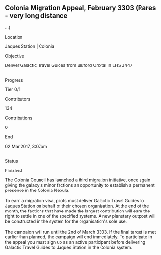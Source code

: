 ## Colonia Migration Appeal, February 3303 (Rares - very long distance

...)

Location

Jaques Station \| Colonia

Objective

Deliver Galactic Travel Guides from Bluford Orbital in LHS 3447

\
Progress

Tier 0/1

Contributors

134

Contributions

0

End

02 Mar 2017, 3:07pm

\
Status

Finished

The Colonia Council has launched a third migration initiative, once
again giving the galaxy\'s minor factions an opportunity to establish a
permanent presence in the Colonia Nebula.\
\
To earn a migration visa, pilots must deliver Galactic Travel Guides to
Jaques Station on behalf of their chosen organisation. At the end of the
month, the factions that have made the largest contribution will earn
the right to settle in one of the specified systems. A new planetary
outpost will be constructed in the system for the organisation\'s sole
use.\
\
The campaign will run until the 2nd of March 3303. If the final target
is met earlier than planned, the campaign will end immediately. To
participate in the appeal you must sign up as an active participant
before delivering Galactic Travel Guides to Jaques Station in the
Colonia system.

